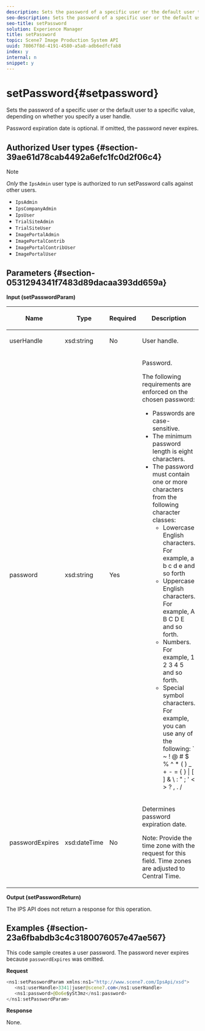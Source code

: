 ```yaml
---
description: Sets the password of a specific user or the default user to a specific value, depending on whether you specify a user handle.
seo-description: Sets the password of a specific user or the default user to a specific value, depending on whether you specify a user handle.
seo-title: setPassword
solution: Experience Manager
title: setPassword
topic: Scene7 Image Production System API
uuid: 78067f8d-4191-4580-a5a8-adb6edfcfab8
index: y
internal: n
snippet: y
---
```


# setPassword{#setpassword}

Sets the password of a specific user or the default user to a specific value, depending on whether you specify a user handle.

 Password expiration date is optional. If omitted, the password never expires. 

## Authorized User types {#section-39ae61d78cab4492a6efc1fc0d2f06c4}

>[!NOTE]
>
>*Only* the `IpsAdmin` user type is authorized to run setPassword calls against other users.

* `IpsAdmin` 
* `IpsCompanyAdmin` 
* `IpsUser` 
* `TrialSiteAdmin` 
* `TrialSiteUser` 
* `ImagePortalAdmin` 
* `ImagePortalContrib` 
* `ImagePortalContribUser` 
* `ImagePortalUser`

## Parameters {#section-0531294341f7483d89dacaa393dd659a}

**Input (setPasswordParam)** 

<table id="table_BF54512811344E0B979C5070354E8048"> 
 <thead> 
  <tr> 
   <th colname="col1" class="entry"> <p>Name </p> </th> 
   <th colname="col2" class="entry"> <p>Type </p> </th> 
   <th colname="col3" class="entry"> <p>Required </p> </th> 
   <th colname="col4" class="entry"> <p>Description </p> </th> 
  </tr> 
 </thead>
 <tbody> 
  <tr> 
   <td colname="col1"> <p> <span class="codeph"> <span class="varname"> userHandle </span> </span> </p> </td> 
   <td colname="col2"> <p> <span class="codeph"> xsd:string </span> </p> </td> 
   <td colname="col3"> <p>No </p> </td> 
   <td colname="col4"> <p>User handle. </p> </td> 
  </tr> 
  <tr> 
   <td colname="col1"> <p> <span class="codeph"> <span class="varname"> password </span> </span> </p> </td> 
   <td colname="col2"> <p> <span class="codeph"> xsd:string </span> </p> </td> 
   <td colname="col3"> <p>Yes </p> </td> 
   <td colname="col4"> <p>Password. </p> <p>The following requirements are enforced on the chosen password: </p> <p> 
     <ul id="ul_E5BE3621127C476788412174584075B3"> 
      <li id="li_0132852AFD774659A0224C450F19418C">Passwords are case-sensitive. </li> 
      <li id="li_71224B3A89C8461AB689BAD383EC8CEA">The minimum password length is eight characters. </li> 
      <li id="li_C21B6843EA734D1ABE0580185F775408">The password must contain one or more characters from the following character classes: 
       <ul id="ul_D5D3911AD6214035BBD2AB8350A459C7"> 
        <li id="li_6E3F084100104F2CBCF130EF8852C7B7">Lowercase English characters. For example, <span class="codeph"> a b c d e </span> and so forth </li> 
        <li id="li_1FDED8D7348842BC857320D797D41217">Uppercase English characters. For example, <span class="codeph"> A B C D E </span> and so forth. </li> 
        <li id="li_C3C4D5412AA749F3B78F37B2B696CF80">Numbers. For example, <span class="codeph"> 1 2 3 4 5 </span> and so forth. </li> 
        <li id="li_2730798F26E74B878BEDE510CD06D8DD">Special symbol characters. For example, you can use any of the following: <span class="codeph"> ` ~ ! @ # $ % ^ * ( ) _ + - = { } | [ ] &amp; \ : " ; ' &lt; &gt; ? , . / </span> </li> 
       </ul> </li> 
     </ul> </p> </td> 
  </tr> 
  <tr> 
   <td colname="col1"> <p> <span class="codeph"> <span class="varname"> passwordExpires </span> </span> </p> </td> 
   <td colname="col2"> <p> <span class="codeph"> xsd:dateTime </span> </p> </td> 
   <td colname="col3"> <p>No </p> </td> 
   <td colname="col4"> <p>Determines password expiration date. <p>Note:  Provide the time zone with the request for this field. Time zones are adjusted to Central Time. </p> </p> </td> 
  </tr> 
 </tbody> 
</table>

**Output (setPasswordReturn)**

The IPS API does not return a response for this operation.

## Examples {#section-23a6fbabdb3c4c3180076057e47ae567}

This code sample creates a user password. The password never expires because `passwordExpires` was omitted.

**Request** 

```java
<ns1:setPasswordParam xmlns:ns1="http://www.scene7.com/IpsApi/xsd">  
   <ns1:userHandle>3341|juser@scene7.com</ns1:userHandle> 
   <ns1:password>@Do6e$ySt3mz</ns1:password> 
</ns1:setPasswordParam>
```

**Response**

None. 
